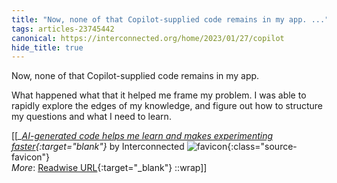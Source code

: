 ```yaml
---
title: "Now, none of that Copilot-supplied code remains in my app. ..."
tags: articles-23745442
canonical: https://interconnected.org/home/2023/01/27/copilot
hide_title: true
---
```


Now, none of that Copilot-supplied code remains in my app.

What happened what that it helped me frame my problem. I was able to rapidly explore the edges of my knowledge, and figure out how to structure my questions and what I need to learn.


[[<cite>_[AI-generated code helps me learn and makes experimenting faster](https://interconnected.org/home/2023/01/27/copilot){:target="_blank"}_</cite> by Interconnected ![favicon](https://s2.googleusercontent.com/s2/favicons?domain=interconnected.org){:class="source-favicon"}<br>
_More_: [Readwise URL](https://readwise.io/open/464548293){:target="_blank"}
::wrap]]